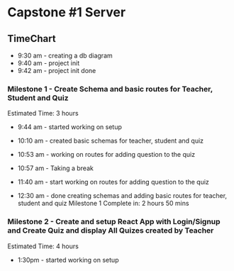 # Capstone #1 Server

## TimeChart
- 9:30 am - creating a db diagram
- 9:40 am - project init
- 9:42 am - project init done

### Milestone 1 - Create Schema and basic routes for Teacher, Student and Quiz
Estimated Time: 3 hours
- 9:44 am - started working on setup
- 10:10 am - created basic schemas for teacher, student and quiz
- 10:53 am - working on routes for adding question to the quiz
- 10:57 am - Taking a break

- 11:40 am - start working on routes for adding question to the quiz
- 12:30 am - done creating schemas and adding basic routes for teacher, student and quiz
Milestone 1 Complete in: 2 hours 50 mins


### Milestone 2 - Create and setup React App with Login/Signup and Create Quiz and display All Quizes created by Teacher
Estimated Time: 4 hours 
- 1:30pm - started working on setup
